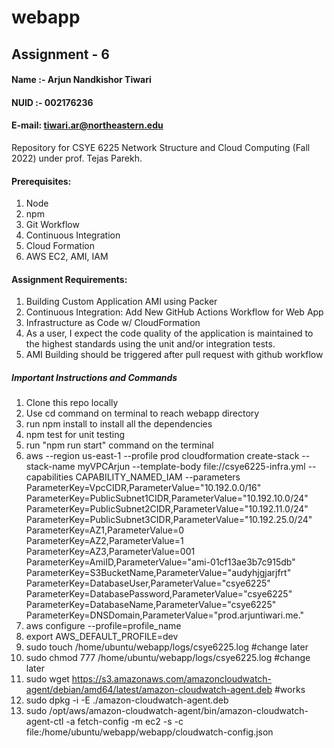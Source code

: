 # webapp

## Assignment - 6

#### Name :- Arjun Nandkishor Tiwari
#### NUID :- 002176236

#### E-mail: tiwari.ar@northeastern.edu 

Repository for CSYE 6225 Network Structure and Cloud Computing (Fall 2022) under prof. Tejas Parekh.


 
#### Prerequisites:
1. Node
2. npm
3. Git Workflow
4. Continuous Integration
5. Cloud Formation
6. AWS EC2, AMI, IAM
#### Assignment Requirements:


1. Building Custom Application AMI using Packer
2. Continuous Integration: Add New GitHub Actions Workflow for Web App
3. Infrastructure as Code w/ CloudFormation
4. As a user, I expect the code quality of the application is maintained to the highest standards using the unit and/or integration tests.
5. AMI Building should be triggered after pull request with github workflow
   

##### Important Instructions and Commands


1. Clone this repo locally 
2. Use cd command on terminal to reach webapp directory
3. run npm install to install all the dependencies
4. npm test for unit testing
5. run "npm run start" command on the terminal
6. aws --region us-east-1 --profile prod cloudformation create-stack --stack-name myVPCArjun --template-body file://csye6225-infra.yml --capabilities CAPABILITY_NAMED_IAM --parameters ParameterKey=VpcCIDR,ParameterValue="10.192.0.0/16" ParameterKey=PublicSubnet1CIDR,ParameterValue="10.192.10.0/24" ParameterKey=PublicSubnet2CIDR,ParameterValue="10.192.11.0/24" ParameterKey=PublicSubnet3CIDR,ParameterValue="10.192.25.0/24" ParameterKey=AZ1,ParameterValue=0 ParameterKey=AZ2,ParameterValue=1 ParameterKey=AZ3,ParameterValue=001 ParameterKey=AmiID,ParameterValue="ami-01cf13ae3b7c915db" ParameterKey=S3BucketName,ParameterValue="audyhjgjarjfrt" ParameterKey=DatabaseUser,ParameterValue="csye6225" ParameterKey=DatabasePassword,ParameterValue="csye6225" ParameterKey=DatabaseName,ParameterValue="csye6225" ParameterKey=DNSDomain,ParameterValue="prod.arjuntiwari.me."
7. aws configure --profile=profile_name
8. export AWS_DEFAULT_PROFILE=dev
9. sudo touch /home/ubuntu/webapp/logs/csye6225.log #change later
10. sudo chmod 777 /home/ubuntu/webapp/logs/csye6225.log #change later
11. sudo wget https://s3.amazonaws.com/amazoncloudwatch-agent/debian/amd64/latest/amazon-cloudwatch-agent.deb #works
12. sudo dpkg -i -E ./amazon-cloudwatch-agent.deb
13. sudo /opt/aws/amazon-cloudwatch-agent/bin/amazon-cloudwatch-agent-ctl -a fetch-config -m ec2 -s -c file:/home/ubuntu/webapp/webapp/cloudwatch-config.json







